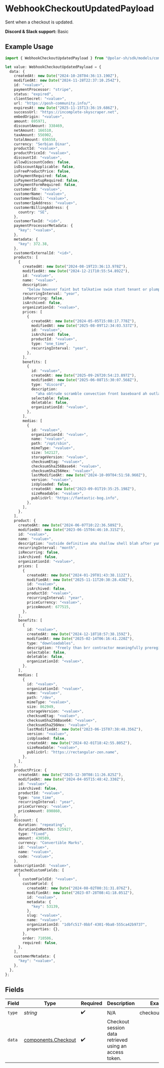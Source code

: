 # WebhookCheckoutUpdatedPayload

Sent when a checkout is updated.

**Discord & Slack support:** Basic

## Example Usage

```typescript
import { WebhookCheckoutUpdatedPayload } from "@polar-sh/sdk/models/components/webhookcheckoutupdatedpayload.js";

let value: WebhookCheckoutUpdatedPayload = {
  data: {
    createdAt: new Date("2024-10-28T04:36:13.190Z"),
    modifiedAt: new Date("2024-11-28T22:37:10.254Z"),
    id: "<value>",
    paymentProcessor: "stripe",
    status: "expired",
    clientSecret: "<value>",
    url: "https://posh-community.info/",
    expiresAt: new Date("2025-11-15T13:36:19.686Z"),
    successUrl: "https://incomplete-skyscraper.net",
    embedOrigin: "<value>",
    amount: 695971,
    discountAmount: 338469,
    netAmount: 166510,
    taxAmount: 556902,
    totalAmount: 656558,
    currency: "Serbian Dinar",
    productId: "<value>",
    productPriceId: "<value>",
    discountId: "<value>",
    allowDiscountCodes: false,
    isDiscountApplicable: false,
    isFreeProductPrice: false,
    isPaymentRequired: false,
    isPaymentSetupRequired: false,
    isPaymentFormRequired: false,
    customerId: "<value>",
    customerName: "<value>",
    customerEmail: "<value>",
    customerIpAddress: "<value>",
    customerBillingAddress: {
      country: "SE",
    },
    customerTaxId: "<id>",
    paymentProcessorMetadata: {
      "key": "<value>",
    },
    metadata: {
      "key": 372.38,
    },
    customerExternalId: "<id>",
    products: [
      {
        createdAt: new Date("2024-08-19T23:36:13.978Z"),
        modifiedAt: new Date("2024-12-21T10:55:54.892Z"),
        id: "<value>",
        name: "<value>",
        description:
          "below however faint but talkative swim stunt tenant or plump",
        recurringInterval: "year",
        isRecurring: false,
        isArchived: false,
        organizationId: "<value>",
        prices: [
          {
            createdAt: new Date("2024-05-05T15:08:17.778Z"),
            modifiedAt: new Date("2025-08-09T12:34:03.537Z"),
            id: "<value>",
            isArchived: false,
            productId: "<value>",
            type: "one_time",
            recurringInterval: "year",
          },
        ],
        benefits: [
          {
            id: "<value>",
            createdAt: new Date("2025-09-26T20:54:23.897Z"),
            modifiedAt: new Date("2025-06-08T15:30:07.568Z"),
            type: "discord",
            description:
              "aha obtrude scramble convection front baseboard ah outlaw reflate angrily",
            selectable: false,
            deletable: false,
            organizationId: "<value>",
          },
        ],
        medias: [
          {
            id: "<value>",
            organizationId: "<value>",
            name: "<value>",
            path: "/opt/sbin",
            mimeType: "<value>",
            size: 542127,
            storageVersion: "<value>",
            checksumEtag: "<value>",
            checksumSha256Base64: "<value>",
            checksumSha256Hex: "<value>",
            lastModifiedAt: new Date("2024-10-09T04:51:58.960Z"),
            version: "<value>",
            isUploaded: false,
            createdAt: new Date("2023-09-01T19:35:25.198Z"),
            sizeReadable: "<value>",
            publicUrl: "https://fantastic-bog.info",
          },
        ],
      },
    ],
    product: {
      createdAt: new Date("2024-06-07T10:22:36.589Z"),
      modifiedAt: new Date("2023-06-15T04:46:10.315Z"),
      id: "<value>",
      name: "<value>",
      description: "outside definitive aha shallow shell blah after yum anti",
      recurringInterval: "month",
      isRecurring: false,
      isArchived: false,
      organizationId: "<value>",
      prices: [
        {
          createdAt: new Date("2024-01-29T01:43:38.112Z"),
          modifiedAt: new Date("2025-11-11T20:38:28.438Z"),
          id: "<value>",
          isArchived: false,
          productId: "<value>",
          recurringInterval: "year",
          priceCurrency: "<value>",
          priceAmount: 677515,
        },
      ],
      benefits: [
        {
          id: "<value>",
          createdAt: new Date("2024-12-18T18:57:38.159Z"),
          modifiedAt: new Date("2025-02-14T06:16:41.220Z"),
          type: "downloadables",
          description: "freely than brr contractor meaningfully preregister",
          selectable: false,
          deletable: false,
          organizationId: "<value>",
        },
      ],
      medias: [
        {
          id: "<value>",
          organizationId: "<value>",
          name: "<value>",
          path: "/dev",
          mimeType: "<value>",
          size: 862949,
          storageVersion: "<value>",
          checksumEtag: "<value>",
          checksumSha256Base64: "<value>",
          checksumSha256Hex: "<value>",
          lastModifiedAt: new Date("2023-06-15T07:38:48.356Z"),
          version: "<value>",
          isUploaded: false,
          createdAt: new Date("2024-02-01T18:42:55.805Z"),
          sizeReadable: "<value>",
          publicUrl: "https://rectangular-zen.name",
        },
      ],
    },
    productPrice: {
      createdAt: new Date("2025-12-30T08:11:26.825Z"),
      modifiedAt: new Date("2024-04-05T15:48:42.330Z"),
      id: "<value>",
      isArchived: false,
      productId: "<value>",
      type: "one_time",
      recurringInterval: "year",
      priceCurrency: "<value>",
      priceAmount: 890860,
    },
    discount: {
      duration: "repeating",
      durationInMonths: 525927,
      type: "fixed",
      amount: 430589,
      currency: "Convertible Marks",
      id: "<value>",
      name: "<value>",
      code: "<value>",
    },
    subscriptionId: "<value>",
    attachedCustomFields: [
      {
        customFieldId: "<value>",
        customField: {
          createdAt: new Date("2024-08-02T00:31:31.876Z"),
          modifiedAt: new Date("2023-07-28T08:41:18.051Z"),
          id: "<value>",
          metadata: {
            "key": 53139,
          },
          slug: "<value>",
          name: "<value>",
          organizationId: "1dbfc517-0bbf-4301-9ba8-555ca42b9737",
          properties: {},
        },
        order: 710506,
        required: false,
      },
    ],
    customerMetadata: {
      "key": "<value>",
    },
  },
};
```

## Fields

| Field                                                      | Type                                                       | Required                                                   | Description                                                | Example                                                    |
| ---------------------------------------------------------- | ---------------------------------------------------------- | ---------------------------------------------------------- | ---------------------------------------------------------- | ---------------------------------------------------------- |
| `type`                                                     | *string*                                                   | :heavy_check_mark:                                         | N/A                                                        | checkout.updated                                           |
| `data`                                                     | [components.Checkout](../../models/components/checkout.md) | :heavy_check_mark:                                         | Checkout session data retrieved using an access token.     |                                                            |